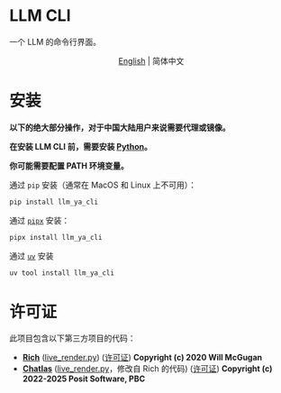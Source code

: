 # LLM CLI
一个 LLM 的命令行界面。
<p align="center"><a href="README.md">English</a> | 简体中文</p>

# 安装
**以下的绝大部分操作，对于中国大陆用户来说需要代理或镜像。**

**在安装 LLM CLI 前，需要安装 [Python](https://www.python.org/downloads/)。**

**你可能需要配置 PATH 环境变量。**

通过 `pip` 安装（通常在 MacOS 和 Linux 上不可用）：
```bash
pip install llm_ya_cli
```

通过 [`pipx`](https://pipx.pypa.io/) 安装：
```bash
pipx install llm_ya_cli
```

通过 [`uv`](https://docs.astral.sh/uv/getting-started/installation/) 安装
```bash
uv tool install llm_ya_cli
```

# 许可证
此项目包含以下第三方项目的代码：
- **[Rich](https://github.com/Textualize/rich)** 
([live_render.py](src/llm_cli/utils/live_render.py)) 
([许可证](licenses/LICENSE-Rich))
**Copyright (c) 2020 Will McGugan**
- **[Chatlas](https://github.com/posit-dev/chatlas)** 
([live_render.py](src/llm_cli/utils/live_render.py)，修改自 Rich 的代码) 
([许可证](licenses/LICENSE-Chatlas))
**Copyright (c) 2022-2025 Posit Software, PBC**
